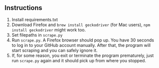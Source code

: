 ## Instructions

1. Install requirements.txt
2. Download Firefox and `brew install geckodriver` (for Mac users), `npm install geckodriver` might work too.
3. Set filepaths in `scrape.py`
4. Run `scrape.py`. A Firefox browser should pop up. You have 30 seconds to log in to your GitHub account manually. After that, the program will start scraping and you can safely ignore it.
5. If, for some reason, you exit or terminate the program prematurely, just run `scrape.py` again and it should pick up from where you stopped.


